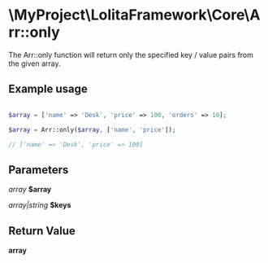 \MyProject\LolitaFramework\Core\Arr::only
===

The Arr::only function will return only the specified key / value pairs from the given array.

Example usage
---
```php

$array = ['name' => 'Desk', 'price' => 100, 'orders' => 10];

$array = Arr::only($array, ['name', 'price']);

// ['name' => 'Desk', 'price' => 100]

```

Parameters
---

_array_  __$array__

_array|string_  __$keys__

Return Value
---
__array__
